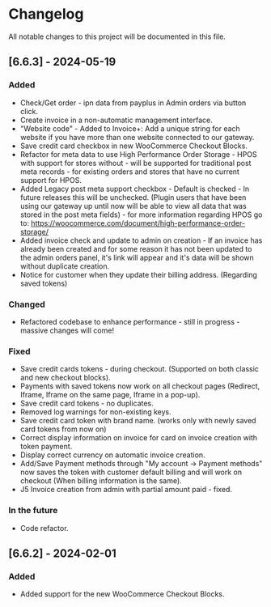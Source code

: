 # Changelog

All notable changes to this project will be documented in this file.

## [6.6.3] - 2024-05-19

### Added

- Check/Get order - ipn data from payplus in Admin orders via button click.
- Create invoice in a non-automatic management interface.
- "Website code" - Added to Invoice+: Add a unique string for each website if you have more than one website connected to our gateway.
- Save credit card checkbox in new WooCommerce Checkout Blocks.
- Refactor for meta data to use High Performance Order Storage - HPOS with support for stores without - will be supported for traditional post meta records - for existing orders and stores that have no current support for HPOS.
- Added Legacy post meta support checkbox - Default is checked - In future releases this will be unchecked. (Plugin users that have been using our gateway up until now will be able to view all data that was stored in the post meta fields) - for more information regarding HPOS go to: https://woocommerce.com/document/high-performance-order-storage/
- Added invoice check and update to admin on creation - If an invoice has already been created and for some reason it has not been updated to the admin orders panel, it's link will appear and it's data will be shown without duplicate creation.
- Notice for customer when they update their billing address. (Regarding saved tokens)

### Changed

- Refactored codebase to enhance performance - still in progress - massive changes will come!

### Fixed

- Save credit cards tokens - during checkout. (Supported on both classic and new checkout blocks).
- Payments with saved tokens now work on all checkout pages (Redirect, Iframe, Iframe on the same page, Iframe in a pop-up).
- Save credit card tokens - no duplicates.
- Removed log warnings for non-existing keys.
- Save credit card token with brand name. (works only with newly saved card tokens from now on)
- Correct display information on invoice for card on invoice creation with token payment.
- Display correct currency on automatic invoice creation.
- Add/Save Payment methods through "My account -> Payment methods" now saves the token with customer default billing and will work on checkout (When billing information is the same).
- J5 Invoice creation from admin with partial amount paid - fixed.

### In the future

- Code refactor.

## [6.6.2] - 2024-02-01

### Added

- Added support for the new WooCommerce Checkout Blocks.
